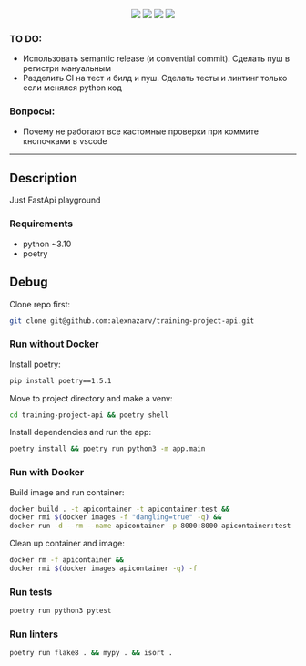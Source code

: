 <p align="center">
<a>
  <img src=https://img.shields.io/badge/python-~3.10-green>
</a>
<a>
  <img src=https://img.shields.io/badge/poetry-1.5.1-green>
</a>
<a>
  <img src=https://img.shields.io/badge/style-wemake-000000.svg
</a>
<a>
  <img src=https://github.com/alexnazarv/training-project-api/actions/workflows/ci.yml/badge.svg>
</a>
</p>

### TO DO:
* Использовать semantic release (и convential commit). Сделать пуш в регистри мануальным
* Разделить CI на тест и билд и пуш. Сделать тесты и линтинг только если менялся python код

### Вопросы:
* Почему не работают все кастомные проверки при коммите кнопочками в vscode
***

## Description
Just FastApi playground

### Requirements
* python ~3.10
* poetry

## Debug

Clone repo first:
```bash
git clone git@github.com:alexnazarv/training-project-api.git
```

### Run without Docker

Install poetry:
```bash
pip install poetry==1.5.1
```

Move to project directory and make a venv:
```bash
cd training-project-api && poetry shell
```

Install dependencies and run the app:
```bash
poetry install && poetry run python3 -m app.main
```

### Run with Docker

Build image and run container:
```bash
docker build . -t apicontainer -t apicontainer:test &&
docker rmi $(docker images -f "dangling=true" -q) &&
docker run -d --rm --name apicontainer -p 8000:8000 apicontainer:test
```

Clean up container and image:
```bash
docker rm -f apicontainer &&
docker rmi $(docker images apicontainer -q) -f
```

### Run tests
```bash
poetry run python3 pytest
```

### Run linters
```bash
poetry run flake8 . && mypy . && isort .
```
